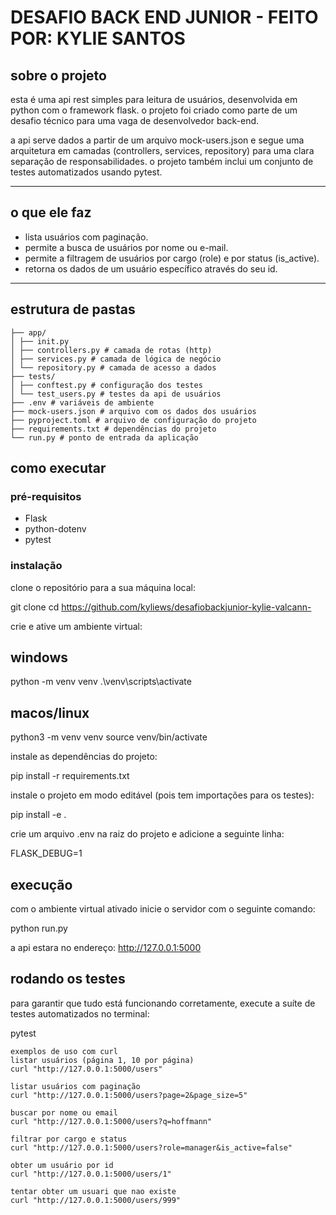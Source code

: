 # DESAFIO BACK END JUNIOR - FEITO POR: KYLIE SANTOS

## sobre o projeto
esta é uma api rest simples para leitura de usuários, desenvolvida em python com o framework flask. o projeto foi criado como parte de um desafio técnico para uma vaga de desenvolvedor back-end.

a api serve dados a partir de um arquivo mock-users.json e segue uma arquitetura em camadas (controllers, services, repository) para uma clara separação de responsabilidades. o projeto também inclui um conjunto de testes automatizados usando pytest.

---

## o que ele faz
- lista usuários com paginação.  
- permite a busca de usuários por nome ou e-mail.  
- permite a filtragem de usuários por cargo (role) e por status (is_active).  
- retorna os dados de um usuário específico através do seu id.  

---

## estrutura de pastas

```
├── app/
│ ├── init.py
│ ├── controllers.py # camada de rotas (http)
│ ├── services.py # camada de lógica de negócio
│ └── repository.py # camada de acesso a dados
├── tests/
│ ├── conftest.py # configuração dos testes
│ └── test_users.py # testes da api de usuários
├── .env # variáveis de ambiente
├── mock-users.json # arquivo com os dados dos usuários
├── pyproject.toml # arquivo de configuração do projeto
├── requirements.txt # dependências do projeto
└── run.py # ponto de entrada da aplicação
```

## como executar

### pré-requisitos
- Flask  
- python-dotenv  
- pytest  

### instalação
clone o repositório para a sua máquina local:

git clone cd https://github.com/kyliews/desafiobackjunior-kylie-valcann-

crie e ative um ambiente virtual:

## windows
python -m venv venv
.\venv\scripts\activate

## macos/linux
python3 -m venv venv
source venv/bin/activate


instale as dependências do projeto:

pip install -r requirements.txt


instale o projeto em modo editável (pois tem importações para os testes):

pip install -e .


crie um arquivo .env na raiz do projeto e adicione a seguinte linha:

FLASK_DEBUG=1


## execução

com o ambiente virtual ativado inicie o servidor com o seguinte comando:

python run.py


a api estara no endereço:
http://127.0.0.1:5000

## rodando os testes

para garantir que tudo está funcionando corretamente, execute a suíte de testes automatizados no terminal: 

pytest

```
exemplos de uso com curl
listar usuários (página 1, 10 por página)
curl "http://127.0.0.1:5000/users"

listar usuários com paginação
curl "http://127.0.0.1:5000/users?page=2&page_size=5"

buscar por nome ou email
curl "http://127.0.0.1:5000/users?q=hoffmann"

filtrar por cargo e status
curl "http://127.0.0.1:5000/users?role=manager&is_active=false"

obter um usuário por id
curl "http://127.0.0.1:5000/users/1"

tentar obter um usuari que nao existe
curl "http://127.0.0.1:5000/users/999"
```
